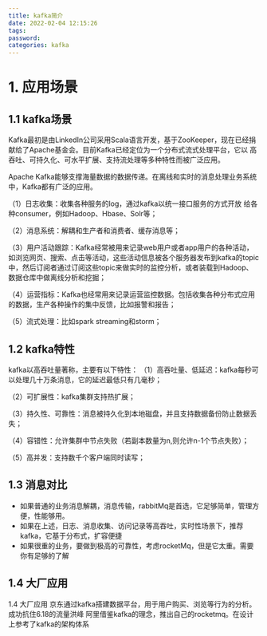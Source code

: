 ```yaml
---
title: kafka简介
date: 2022-02-04 12:15:26
tags:
password:
categories: kafka
---
```


# 1. 	应用场景
## 1.1 kafka场景
Kafka最初是由LinkedIn公司采用Scala语言开发，基于ZooKeeper，现在已经捐献给了Apache基金会。目前Kafka已经定位为一个分布式流式处理平台，它以 高吞吐、可持久化、可水平扩展、支持流处理等多种特性而被广泛应用。

Apache Kafka能够支撑海量数据的数据传递。在离线和实时的消息处理业务系统中，Kafka都有广泛的应用。

（1）日志收集：收集各种服务的log，通过kafka以统一接口服务的方式开放 给各种consumer，例如Hadoop、Hbase、Solr等；

（2）消息系统：解耦和生产者和消费者、缓存消息等；

（3）用户活动跟踪：Kafka经常被用来记录web用户或者app用户的各种活动，如浏览网页、搜索、点击等活动，这些活动信息被各个服务器发布到kafka的topic中，然后订阅者通过订阅这些topic来做实时的监控分析，或者装载到Hadoop、数据仓库中做离线分析和挖掘；

（4）运营指标：Kafka也经常用来记录运营监控数据。包括收集各种分布式应用的数据，生产各种操作的集中反馈，比如报警和报告；

（5）流式处理：比如spark streaming和storm；


## 1.2 kafka特性
kafka以高吞吐量著称，主要有以下特性：
（1）高吞吐量、低延迟：kafka每秒可以处理几十万条消息，它的延迟最低只有几毫秒；

（2）可扩展性：kafka集群支持热扩展；

（3）持久性、可靠性：消息被持久化到本地磁盘，并且支持数据备份防止数据丢失；

（4）容错性：允许集群中节点失败（若副本数量为n,则允许n-1个节点失败）；

（5）高并发：支持数千个客户端同时读写；

## 1.3 消息对比
- 如果普通的业务消息解耦，消息传输，rabbitMq是首选，它足够简单，管理方便，性能够用。
- 如果在上述，日志、消息收集、访问记录等高吞吐，实时性场景下，推荐kafka，它基于分布式，扩容便捷
- 如果很重的业务，要做到极高的可靠性，考虑rocketMq，但是它太重。需要你有足够的了解
## 1.4 大厂应用
1.4 大厂应用
京东通过kafka搭建数据平台，用于用户购买、浏览等行为的分析。成功抗住6.18的流量洪峰
阿里借鉴kafka的理念，推出自己的rocketmq。在设计上参考了kafka的架构体系